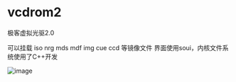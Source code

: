 # vcdrom2
极客虚拟光驱2.0

可以挂载 iso nrg mds mdf img cue ccd 等镜像文件
界面使用soui，内核文件系统使用了C++开发

![image](https://github.com/user-attachments/assets/852b35b3-5f11-4e9a-99af-abfcbee2c8dd)
